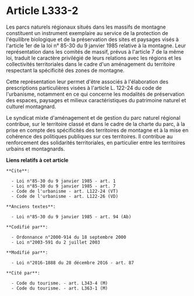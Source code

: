 # Article L333-2

Les parcs naturels régionaux situés dans les massifs de montagne constituent un instrument exemplaire au service de la
protection de l'équilibre biologique et de la préservation des sites et paysages visés à l'article 1er de la loi n° 85-30 du
9 janvier 1985 relative à la montagne. Leur représentation dans les comités de massif, prévus à l'article 7 de la même loi,
traduit le caractère privilégié de leurs relations avec les régions et les collectivités territoriales dans le cadre d'un
aménagement du territoire respectant la spécificité des zones de montagne. 

Cette représentation leur permet d'être associés à l'élaboration des prescriptions particulières visées à l'article L. 122-24
du code de l'urbanisme, notamment en ce qui concerne les modalités de préservation des espaces, paysages et milieux
caractéristiques du patrimoine naturel et culturel montagnard. 

Le syndicat mixte d'aménagement et de gestion du parc naturel régional contribue, sur le territoire classé et dans le cadre
de la charte du parc, à la prise en compte des spécificités des territoires de montagne et à la mise en cohérence des
politiques publiques sur ces territoires. Il contribue au renforcement des solidarités territoriales, en particulier entre
les territoires urbains et montagnards.

**Liens relatifs à cet article**

	**Cite**:

	  - Loi n°85-30 du 9 janvier 1985 - art. 1
	  - Loi n°85-30 du 9 janvier 1985 - art. 7
	  - Code de l'urbanisme - art. L122-24 (VT)
	  - Code de l'urbanisme - art. L122-26 (VD)

	**Anciens textes**:

	  - Loi n°85-30 du 9 janvier 1985 - art. 94 (Ab)

	**Codifié par**:

	  - Ordonnance n°2000-914 du 18 septembre 2000
	  - Loi n°2003-591 du 2 juillet 2003

	**Modifié par**:

	  - Loi n°2016-1888 du 28 décembre 2016 - art. 87

	**Cité par**:

	  - Code du tourisme. - art. L343-4 (M)
	  - Code du tourisme. - art. L363-1 (M)
